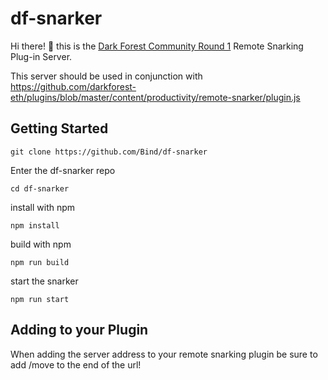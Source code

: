 # df-snarker

Hi there! :wave: this is the [Dark Forest Community Round 1](https://guildw.xyz/play) Remote Snarking Plug-in Server.

This server should be used in conjunction with https://github.com/darkforest-eth/plugins/blob/master/content/productivity/remote-snarker/plugin.js


## Getting Started

`git clone https://github.com/Bind/df-snarker`

Enter the df-snarker repo

`cd df-snarker`

install with npm

`npm install`

build with npm

`npm run build`

start the snarker

`npm run start`


## Adding to your Plugin

When adding the server address to your remote snarking plugin be sure to add /move to the end of the url!

